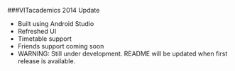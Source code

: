 ###VITacademics 2014 Update

- Built using Android Studio
- Refreshed UI
- Timetable support
- Friends support coming soon
- WARNING: Still under development. README will be updated when first release is available.